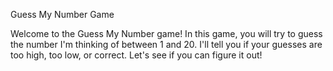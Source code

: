 Guess My Number Game

Welcome to the Guess My Number game! In this game, you will try to guess the number I'm thinking of between 1 and 20. I'll tell you if your guesses are too high, too low, or correct. Let's see if you can figure it out!
